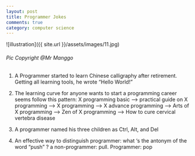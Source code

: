 ```yaml
---
layout: post
title: Programmer Jokes
comments: true
category: computer science
---
```

![illustration]({{ site.url }}/assets/images/11.jpg)
###### Pic Copyright @Mr Manggo

1. A Programmer started to learn Chinese calligraphy after retirement. Getting all learning tools, he wrote “Hello World!”

2. The learning curve for anyone wants to start a programming career seems follow this pattern:  X programming basic —>  practical guide on X programming —>  X programming —>  X advance programming —>  Arts of X programming —>  Zen of X programming  —>  How to cure cervical vertebra disease

3. A programmer named his three children as Ctrl, Alt, and Del

4. An effective way to distinguish programmer: what ‘s the antonym of the word “push” ?  a non-programmer: pull.  Programmer: pop


